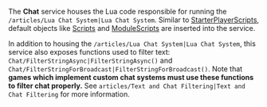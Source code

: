 The **Chat** service houses the Lua code responsible for running the `/articles/Lua Chat System|Lua Chat System`. Similar to [StarterPlayerScripts](https://developer.roblox.com/en-us/api-reference/class/StarterPlayerScripts), default objects like [Scripts](https://developer.roblox.com/en-us/api-reference/class/Script) and [ModuleScripts](https://developer.roblox.com/en-us/api-reference/class/ModuleScript) are inserted into the service.

In addition to housing the `/articles/Lua Chat System|Lua Chat System`, this service also exposes functions used to filter text: `Chat/FilterStringAsync|FilterStringAsync()` and `Chat/FilterStringForBroadcast|FilterStringForBroadcast()`. Note that **games which implement custom chat systems must use these functions to filter chat properly.** See `articles/Text and Chat Filtering|Text and Chat Filtering` for more information.
